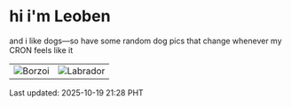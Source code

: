 # hi i'm Leoben

and i like dogs—so have some random dog pics that change whenever my CRON feels like it

|  |  |
|--------|----------|
| ![Borzoi](https://random-dog-vercel.vercel.app/api/random-borzoi?v=1760880534) | ![Labrador](https://random-dog-vercel.vercel.app/api/random-labrador?v=1760880534) |

Last updated: 2025-10-19 21:28 PHT
